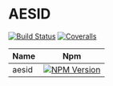 # AESID

[![Build Status][travis-image]][travis-url]
[![Coveralls][coveralls-image]][coveralls-url]

| Name                             | Npm                       |
|----------------------------------|---------------------------|
| aesid                     | [![NPM Version](https://img.shields.io/npm/v/aesid.svg)](https://www.npmjs.org/package/aesid)  |


[travis-image]: https://img.shields.io/travis/com/Bacra/node-aesid/master.svg?label=linux
[travis-url]: https://travis-ci.com/Bacra/node-aesid
[coveralls-image]: https://img.shields.io/coveralls/Bacra/node-aesid.svg
[coveralls-url]: https://coveralls.io/github/Bacra/node-aesid
